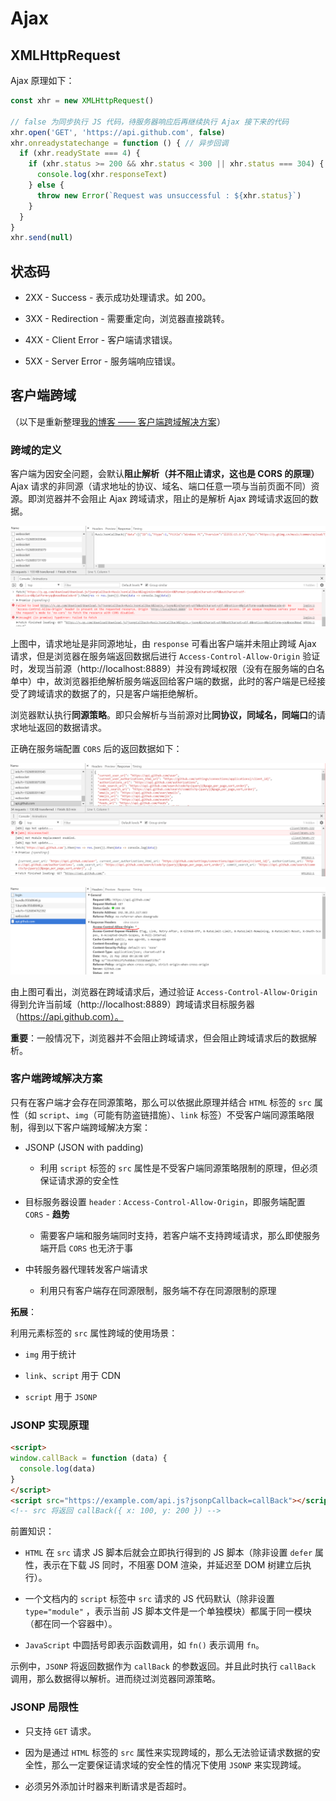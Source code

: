 # Ajax

## XMLHttpRequest

Ajax 原理如下：

```js
const xhr = new XMLHttpRequest()

// false 为同步执行 JS 代码，待服务器响应后再继续执行 Ajax 接下来的代码
xhr.open('GET', 'https://api.github.com', false)
xhr.onreadystatechange = function () { // 异步回调
  if (xhr.readyState === 4) {
    if (xhr.status >= 200 && xhr.status < 300 || xhr.status === 304) {
      console.log(xhr.responseText)
    } else {
      throw new Error(`Request was unsuccessful : ${xhr.status}`)
    }
  }
}
xhr.send(null)
```

## 状态码

- 2XX - Success - 表示成功处理请求。如 200。

- 3XX - Redirection - 需要重定向，浏览器直接跳转。

- 4XX - Client Error - 客户端请求错误。

- 5XX - Server Error - 服务端响应错误。

## 客户端跨域

（以下是重新整理[我的博客 —— 客户端跨域解决方案][Cross-domain-solution]）

[Cross-domain-solution]:https://lbwa.github.io/2018/04/19/Cross-domain-solution/

### 跨域的定义

客户端为因安全问题，会默认**阻止解析（并不阻止请求，这也是 CORS 的原理）** Ajax 请求的非同源（请求地址的协议、域名、端口任意一项与当前页面不同）资源。即浏览器并不会阻止 Ajax 跨域请求，阻止的是解析 Ajax 跨域请求返回的数据。

![NO-CORS][No-CORS]

上图中，请求地址是非同源地址，由 `response` 可看出客户端并未阻止跨域 Ajax 请求，但是浏览器在服务端返回数据后进行 `Access-Control-Allow-Origin` 验证时，发现当前源（http://localhost:8889）并没有跨域权限（没有在服务端的白名单中）中，故浏览器拒绝解析服务端返回给客户端的数据，此时的客户端是已经接受了跨域请求的数据了的，只是客户端拒绝解析。

浏览器默认执行**同源策略**。即只会解析与当前源对比**同协议，同域名，同端口**的请求地址返回的数据请求。

正确在服务端配置 `CORS` 后的返回数据如下：

![Set-CORS][Set-CORS]

![Set-CORS1](Set-CORS1.png)

[No-CORS]:https://raw.githubusercontent.com/lbwa/Front-End-Interview/master/js-essentials/web-api-ajax/No-CORS.PNG

[Set-CORS]:https://raw.githubusercontent.com/lbwa/Front-End-Interview/master/js-essentials/web-api-ajax/Set-CORS.PNG

[Set-CORS1]:https://raw.githubusercontent.com/lbwa/Front-End-Interview/master/js-essentials/web-api-ajax/Set-CORS1.PNG

由上图可看出，浏览器在跨域请求后，通过验证 `Access-Control-Allow-Origin` 得到允许当前域（http://localhost:8889）跨域请求目标服务器（https://api.github.com）。

**重要**：一般情况下，浏览器并不会阻止跨域请求，但会阻止跨域请求后的数据解析。

### 客户端跨域解决方案

只有在客户端才会存在同源策略，那么可以依据此原理并结合 `HTML` 标签的 `src` 属性（如 `script`、`img`（可能有防盗链措施）、`link` 标签）不受客户端同源策略限制，得到以下客户端跨域解决方案：

- JSONP (JSON with padding)

  - 利用 `script` 标签的 `src` 属性是不受客户端同源策略限制的原理，但必须保证请求源的安全性

- 目标服务器设置 `header：Access-Control-Allow-Origin`，即服务端配置 `CORS` - **趋势**

  - 需要客户端和服务端同时支持，若客户端不支持跨域请求，那么即使服务端开启 `CORS` 也无济于事

- 中转服务器代理转发客户端请求

  - 利用只有客户端存在同源限制，服务端不存在同源限制的原理

**拓展**：

利用元素标签的 `src` 属性跨域的使用场景：

- `img` 用于统计

- `link`、`script` 用于 CDN

- `script` 用于 `JSONP`

### JSONP 实现原理

```html
<script>
window.callBack = function (data) {
  console.log(data)
}
</script>
<script src="https://example.com/api.js?jsonpCallback=callBack"></script>
<!-- src 将返回 callBack({ x: 100, y: 200 }) -->
```
前置知识：

- `HTML` 在 `src` 请求 JS 脚本后就会立即执行得到的 JS 脚本（除非设置 `defer` 属性，表示在下载 JS 同时，不阻塞 DOM 渲染，并延迟至 DOM 树建立后执行）。

- 一个文档内的 `script` 标签中 `src` 请求的 JS 代码默认（除非设置 `type="module"` ，表示当前 JS 脚本文件是一个单独模块）都属于同一模块（都在同一个容器中）。

- `JavaScript` 中圆括号即表示函数调用，如 `fn()` 表示调用 `fn`。

示例中，`JSONP` 将返回数据作为 `callBack` 的参数返回。并且此时执行 `callBack` 调用，那么数据得以解析。进而绕过浏览器同源策略。

### JSONP 局限性

- 只支持 `GET` 请求。

- 因为是通过 `HTML` 标签的 `src` 属性来实现跨域的，那么无法验证请求数据的安全性，那么一定要保证请求域的安全性的情况下使用 `JSONP` 来实现跨域。

- 必须另外添加计时器来判断请求是否超时。
